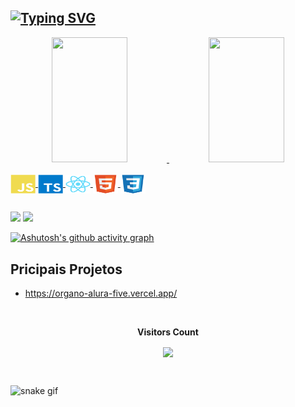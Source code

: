 ## [![Typing SVG](https://readme-typing-svg.herokuapp.com/?color=628FDB&size=35&center=true&vCenter=true&width=1000&lines=Hello,+my+name+is+Paulo+Henrique;I'm+22+years+old;I'm+from+Brazil;I+Course+systems+analysis+and+development;Be+Welcome!+:%29)](https://git.io/typing-svg)

<div align="center">
  <a href="https://github.com/Paulo-Henrique21">
  <img height="200em" width="49%" src="https://github-readme-stats.vercel.app/api?username=Paulo-Henrique21&show_icons=true&theme=dracula&include_all_commits=true&count_private=true"/>
  <img height="200em" width="49%" src="https://github-readme-stats.vercel.app/api/top-langs/?username=Paulo-Henrique21&layout=compact&langs_count=7&theme=dracula"/>
</div>
<div style="display: inline_block"><br>
  <img align="center" alt="PH-Js" height="30" width="40" src="https://raw.githubusercontent.com/devicons/devicon/master/icons/javascript/javascript-plain.svg">
  <img align="center" alt="PH-Ts" height="30" width="40" src="https://raw.githubusercontent.com/devicons/devicon/master/icons/typescript/typescript-plain.svg">
  <img align="center" alt="PH-React" height="30" width="40" src="https://raw.githubusercontent.com/devicons/devicon/master/icons/react/react-original.svg">
  <img align="center" alt="PH-HTML" height="30" width="40" src="https://raw.githubusercontent.com/devicons/devicon/master/icons/html5/html5-original.svg">
  <img align="center" alt="PH-CSS" height="30" width="40" src="https://raw.githubusercontent.com/devicons/devicon/master/icons/css3/css3-original.svg">
</div>
  
  ##
 
<div> 
  <a href = "mailto:ph.santc2@gmail.com"><img src="https://img.shields.io/badge/-Gmail-%23333?style=for-the-badge&logo=gmail&logoColor=white" target="_blank"></a>
  <a href="https://www.linkedin.com/in/paulo-henrique-souza-dev/" target="_blank"><img src="https://img.shields.io/badge/-LinkedIn-%230077B5?style=for-the-badge&logo=linkedin&logoColor=white" target="_blank"></a> 
  
  [![Ashutosh's github activity graph](https://github-readme-activity-graph.cyclic.app/graph?username=Paulo-Henrique21&bg_color=fff&color=000000&line=28199a&point=7c82a2&area=true&hide_border=true)](https://github.com/ashutosh00710/github-readme-activity-graph)
 
</div>
  
## Pricipais Projetos
- https://organo-alura-five.vercel.app/

<div align="center">
<br><p align="centre"><b>Visitors Count</b></p>  
<p align="center"><img align="center" src="https://profile-counter.glitch.me/{Paulo-Henrique21}/count.svg" /></p> 
<br>
</div>

![snake gif](https://github.com/Paulo-Henrique21/Paulo-Henrique21/blob/output/github-contribution-grid-snake.svg)
